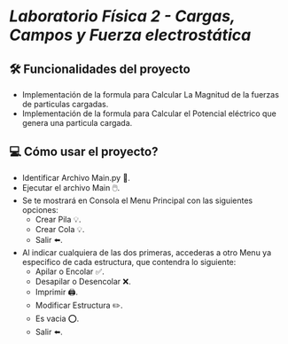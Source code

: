 # <em> Laboratorio Física 2 - Cargas, Campos y Fuerza electrostática </em>

## 🛠️ Funcionalidades del proyecto

* Implementación de la formula para Calcular La Magnitud de la fuerzas de particulas cargadas.
* Implementación de la formula para Calcular el Potencial eléctrico que genera una particula cargada.

## 💻 Cómo usar el proyecto?

* Identificar Archivo Main.py 📃.
* Ejecutar el archivo Main 🖱️.
* Se te mostrará en Consola el Menu Principal con las siguientes opciones:
    * Crear Pila 💡.
    * Crear Cola 💡.
    * Salir ⬅️.
* Al indicar cualquiera de las dos primeras, accederas a otro Menu ya especifico de cada estructura, que contendra lo siguiente:
    * Apilar o Encolar ✅.
    * Desapilar o Desencolar ❌.
    * Imprimir 🖨️.
    * Modificar Estructura ✏️.
    * Es vacia ⭕.
    * Salir ⬅️.